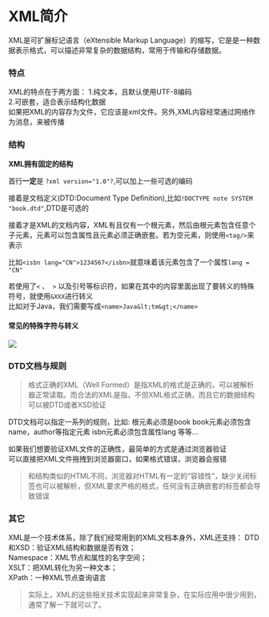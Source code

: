 # XML简介   
XML是可扩展标记语言（eXtensible Markup Language）的缩写，它是是一种数据表示格式，可以描述非常复杂的数据结构，常用于传输和存储数据。

### 特点
XML的特点在于两方面：
1.纯文本，且默认使用UTF-8编码   
2.可嵌套，适合表示结构化数据    
如果把XML的内容存为文件，它应该是xml文件。另外,XML内容经常通过网络作为消息，来被传播    

### 结构    
**XML拥有固定的结构**   

首行**一定**是 ```?xml version="1.0"?```,可以加上一些可选的编码 

接着是文档定义(DTD:Document Type Definition),比如```!DOCTYPE note SYSTEM "book.dtd"```,DTD是可选的  

接着才是XML的文档内容，XML有且仅有一个根元素，然后由根元素包含任意个子元素，元素可以包含属性且元素必须正确嵌套。若为空元素，则使用```<tag/>```来表示    

比如```<isbn lang="CN">1234567</isbn>```就意味着该元素包含了一个属性```lang = "CN"```   

若使用了```<``` 、``` >``` 以及引号等标识符，如果在其中的内容里面出现了要转义的特殊符号，就使用```&XXX```进行转义       
比如对于Java<tm>，我们需要写成```<name>Java&lt;tm&gt;</name>``` 

#### 常见的特殊字符与转义   
![](https://i.loli.net/2021/12/03/VqZRKC6nA59uBXO.png)  

### DTD文档与规则   
> 格式正确的XML（Well Formed）是指XML的格式是正确的，可以被解析器正常读取。而合法的XML是指，不但XML格式正确，而且它的数据结构可以被DTD或者XSD验证   

DTD文档可以指定一系列的规则，比如:
根元素必须是book
book元素必须包含name，author等指定元素
isbn元素必须包含属性lang
等等...

如果我们想要验证XML文件的正确性，最简单的方式是通过浏览器验证   
可以直接把XML文件拖拽到浏览器窗口，如果格式错误，浏览器会报错   
> 和结构类似的HTML不同，浏览器对HTML有一定的“容错性”，缺少关闭标签也可以被解析，但XML要求严格的格式，任何没有正确嵌套的标签都会导致错误 

### 其它    
XML是一个技术体系，除了我们经常用到的XML文档本身外，XML还支持： 
DTD和XSD：验证XML结构和数据是否有效；   
Namespace：XML节点和属性的名字空间；    
XSLT：把XML转化为另一种文本；   
XPath：一种XML节点查询语言  

> 实际上，XML的这些相关技术实现起来非常复杂，在实际应用中很少用到，通常了解一下就可以了。